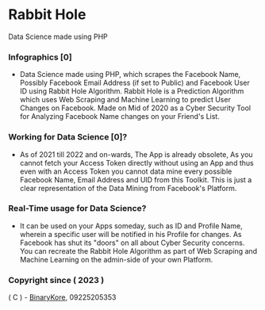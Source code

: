 # Rabbit Hole
Data Science made using PHP

### Infographics [0]

* Data Science made using PHP, which scrapes the Facebook Name, Possibly Facebook Email Address (if set to Public) and Facebook User ID using Rabbit Hole Algorithm. Rabbit Hole is a Prediction Algorithm which uses Web Scraping and Machine Learning to predict User Changes on Facebook. Made on Mid of 2020 as a Cyber Security Tool for Analyzing Facebook Name changes on your Friend's List.

### Working for Data Science [0]?
* As of 2021 till 2022 and on-wards, The App is already obsolete, As you cannot fetch your Access Token directly without using an App and thus even with an Access Token you cannot data mine every possible Facebook Name, Email Address and UID from this Toolkit. This is just a clear representation of the Data Mining from Facebook's Platform.

### Real-Time usage for Data Science?
* It can be used on your Apps someday, such as ID and Profile Name, wherein a specific user will be notified in his Profile for changes. As Facebook has shut its "doors" on all about Cyber Security concerns. You can recreate the Rabbit Hole Algorithm as part of Web Scraping and Machine Learning on the admin-side of your own Platform.


### Copyright since ( 2023 )
( C ) - [BinaryKore](https://github.com/binarykore), 09225205353
